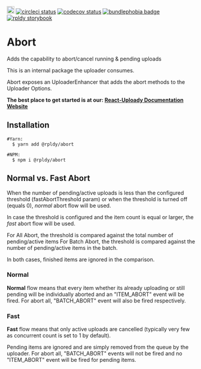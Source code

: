 <a href="https://badge.fury.io/js/%40rpldy%2Fabort">
    <img src="https://badge.fury.io/js/%40rpldy%2Fabort.svg" alt="npm version" height="20"></a>
<a href="https://circleci.com/gh/rpldy/react-uploady">
    <img src="https://circleci.com/gh/rpldy/react-uploady.svg?style=svg" alt="circleci status"/></a>  
<a href="https://codecov.io/gh/rpldy/react-uploady">
    <img src="https://codecov.io/gh/rpldy/react-uploady/branch/master/graph/badge.svg" alt="codecov status"/></a> 
<a href="https://bundlephobia.com/result?p=@rpldy/abort">
    <img src="https://badgen.net/bundlephobia/minzip/@rpldy/abort" alt="bundlephobia badge"/></a>
<a href="https://react-uploady-storybook.netlify.com">
   <img src="https://cdn.jsdelivr.net/gh/storybookjs/brand@master/badge/badge-storybook.svg" alt="rpldy storybook"/></a> 

# Abort

Adds the capability to abort/cancel running & pending uploads

This is an internal package the uploader consumes.

Abort exposes an UploaderEnhancer that adds the abort methods to the Uploader Options.

**The best place to get started is at our: [React-Uploady Documentation Website](https://react-uploady.org)**

## Installation

```shell
#Yarn:
  $ yarn add @rpldy/abort

#NPM:
  $ npm i @rpldy/abort
```

## Normal vs. Fast Abort

When the number of pending/active uploads is less than the configured threshold (fastAbortThreshold param) or when the threshold is turned off (equals 0), _normal_ abort flow will be used.

In case the threshold is configured and the item count is equal or larger, the _fast_ abort flow will be used.

For All Abort, the threshold is compared against the total number of pending/active items
For Batch Abort, the threshold is compared against the number of pending/active items in the batch. 

In both cases, finished items are ignored in the comparison.

### Normal

**Normal** flow means that every item whether its already uploading or still pending will be individually aborted and an "ITEM_ABORT" event will be fired. 
For abort all, "BATCH_ABORT" event will also be fired respectively. 


### Fast

**Fast** flow means that only active uploads are cancelled (typically very few as concurrent count is set to 1 by default). 

Pending items are ignored and are simply removed from the queue by the uploader. 
For abort all, "BATCH_ABORT" events will not be fired and no "ITEM_ABORT" event will be fired for pending items. 

